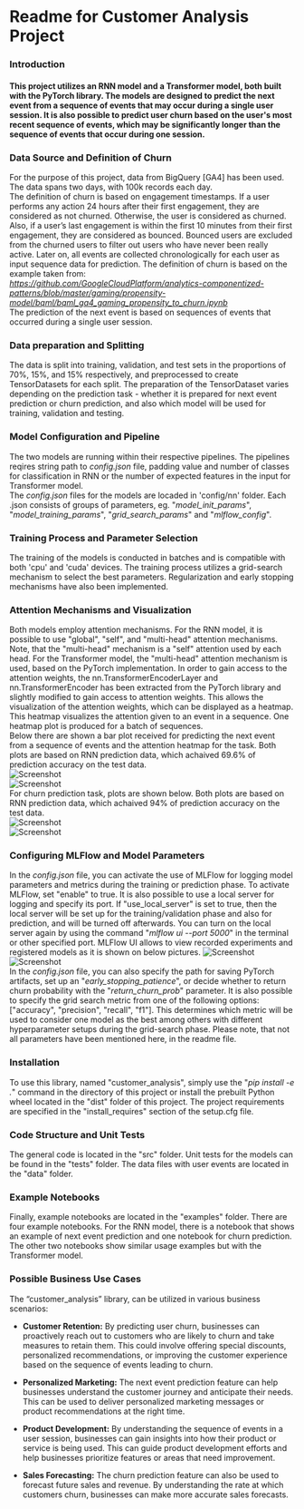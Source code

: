 # Readme for Customer Analysis Project

### Introduction
#### This project utilizes an RNN model and a Transformer model, both built with the PyTorch library. The models are designed to predict the next event from a sequence of events that may occur during a single user session. It is also possible to predict user churn based on the user's most recent sequence of events, which may be significantly longer than the sequence of events that occur during one session.

### Data Source and Definition of Churn
For the purpose of this project, data from BigQuery [GA4] has been used. The data spans two days, with 100k records each day.\
The definition of churn is based on engagement timestamps. If a user performs any action 24 hours after their first engagement, they are considered as not churned. Otherwise, the user is considered as churned. Also, if a user’s last engagement is within the first 10 minutes from their first engagement, they are considered as bounced. Bounced users are excluded from the churned users to filter out users who have never been really active. Later on, all events are collected chronologically for each user as input sequence data for prediction. The definition of churn is based on the example taken from:\
*https://github.com/GoogleCloudPlatform/analytics-componentized-patterns/blob/master/gaming/propensity-model/bqml/bqml_ga4_gaming_propensity_to_churn.ipynb* \
The prediction of the next event is based on sequences of events that occurred during a single user session.

### Data preparation and Splitting
The data is split into training, validation, and test sets in the proportions of 70%, 15%, and 15% respectively, and preprocessed to create TensorDatasets for each split. The preparation of the TensorDataset varies depending on the prediction task - whether it is prepared for next event prediction or churn prediction, and also which model will be used for training, validation and testing.

### Model Configuration and Pipeline
The two models are running within their respective pipelines. The pipelines reqires string path to *config.json* file, padding value and number of classes for classification in RNN or the number of expected features in the input for Transformer model.\
The *config.json* files for the models are locaded in 'config/nn' folder. Each .json consists of groups of parameters, eg. "*model_init_params*", "*model_training_params*", "*grid_search_params*" and "*mlflow_config*".

### Training Process and Parameter Selection
The training of the models is conducted in batches and is compatible with both 'cpu' and 'cuda' devices. The training process utilizes a grid-search mechanism to select the best parameters. Regularization and early stopping mechanisms have also been implemented.

### Attention Mechanisms and Visualization
Both models employ attention mechanisms. For the RNN model, it is possible to use "global", "self", and "multi-head" attention mechanisms. Note, that the "multi-head" mechanism is a "self" attention used by each head. For the Transformer model, the "multi-head" attention mechanism is used, based on the PyTorch implementation. In order to gain access to the attention weights, the nn.TransformerEncoderLayer and nn.TransformerEncoder has been extracted from the PyTorch library and slightly modified to gain access to attention weights. This allows the visualization of the attention weights, which can be displayed as a heatmap. This heatmap visualizes the attention given to an event in a sequence. One heatmap plot is produced for a batch of sequences.
\
Below there are shown a bar plot received for predicting the next event from a sequence of events and the attention heatmap for the task. Both plots are based on RNN prediction data, which achaived 69.6% of prediction accuracy on the test data.\
![Screenshot](_readme_pictures/events_pred_barpolt.png)\
![Screenshot](_readme_pictures/events_pred_attention_global.png)\
For churn prediction task, plots are shown below. Both plots are based on RNN prediction data, which achaived 94% of prediction accuracy on the test data.\
![Screenshot](_readme_pictures/churn_pred_barpolt.png)\
![Screenshot](_readme_pictures/churn_pred_attention_global.png)


### Configuring MLFlow and Model Parameters
In the *config.json* file, you can activate the use of MLFlow for logging model parameters and metrics during the training or prediction phase. To activate MLFlow, set "enable" to true. It is also possible to use a local server for logging and specify its port. If "use_local_server" is set to true, then the local server will be set up for the training/validation phase and also for prediction, and will be turned off afterwards. You can turn on the local server again by using the command "*mlflow ui --port 5000*" in the terminal or other specified port. MLFlow UI allows to view recorded experiments and registered models as it is shown on below pictures.
![Screenshot](_readme_pictures/MLFlow_exp.png)\
![Screenshot](_readme_pictures/MLFlow_model.png)\
In the *config.json* file, you can also specify the path for saving PyTorch artifacts, set up an "*early_stopping_patience*", or decide whether to return churn probability with the "*return_churn_prob*" parameter. It is also possible to specify the grid search metric from one of the following options: ["accuracy", "precision", "recall", "f1"]. This determines which metric will be used to consider one model as the best among others with different hyperparameter setups during the grid-search phase. Please note, that not all parameters have been mentioned here, in the readme file.

### Installation
To use this library, named "customer_analysis", simply use the "*pip install -e .*" command in the directory of this project or install the prebuilt Python wheel located in the "dist" folder of this project.
The project requirements are specified in the "install_requires" section of the setup.cfg file.

### Code Structure and Unit Tests
The general code is located in the "src" folder. Unit tests for the models can be found in the "tests" folder. The data files with user events are located in the "data" folder.

### Example Notebooks
Finally, example notebooks are located in the "examples" folder. There are four example notebooks. For the RNN model, there is a notebook that shows an example of next event prediction and one notebook for churn prediction. The other two notebooks show similar usage examples but with the Transformer model.

### Possible Business Use Cases
The “customer_analysis” library, can be utilized in various business scenarios:

- **Customer Retention:** By predicting user churn, businesses can proactively reach out to customers who are likely to churn and take measures to retain them. This could involve offering special discounts, personalized recommendations, or improving the customer experience based on the sequence of events leading to churn.

- **Personalized Marketing:** The next event prediction feature can help businesses understand the customer journey and anticipate their needs. This can be used to deliver personalized marketing messages or product recommendations at the right time.

- **Product Development:** By understanding the sequence of events in a user session, businesses can gain insights into how their product or service is being used. This can guide product development efforts and help businesses prioritize features or areas that need improvement.

- **Sales Forecasting:** The churn prediction feature can also be used to forecast future sales and revenue. By understanding the rate at which customers churn, businesses can make more accurate sales forecasts.
